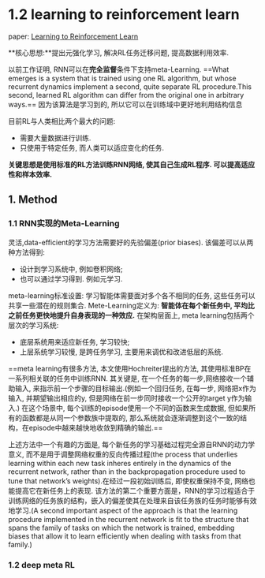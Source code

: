 # 1.2 learning to reinforcement learn

paper: [Learning to Reinforcement Learn](https://arxiv.org/pdf/1611.05763v1.pdf)

**核心思想:**提出元强化学习, 解决RL任务迁移问题, 提高数据利用效率.

以前工作证明, RNN可以在**完全监督**条件下支持meta-Learning. ==What emerges is a system that is trained using one RL algorithm, but whose recurrent dynamics implement a second, quite separate RL procedure.This second, learned RL algorithm can differ from the original one in arbitrary ways.== 因为该算法是学习到的, 所以它可以在训练域中更好地利用结构信息

目前RL与人类相比两个最大的问题:
- 需要大量数据进行训练.
- 只使用于特定任务, 而人类可以适应变化的任务.

**关键思想是使用标准的RL方法训练RNN网络, 使其自己生成RL程序. 可以提高适应性和样本效率.**

## 1. Method

### 1.1 RNN实现的Meta-Learning

灵活,data-efficient的学习方法需要好的先验偏差(prior biases). 该偏差可以从两种方法得到:
- 设计到学习系统中, 例如卷积网络;
- 也可以通过学习得到. 例如元学习.

meta-learning标准设置: 学习智能体需要面对多个各不相同的任务, 这些任务可以共享一些潜在的规则集合. Mete-Learning定义为: **智能体在每个新任务中, 平均比之前任务更快地提升自身表现的一种效应.**
在架构层面上, meta learning包括两个层次的学习系统: 
- 底层系统用来适应新任务, 学习较快;
- 上层系统学习较慢, 是跨任务学习, 主要用来调优和改进低层的系统.

==meta learning有很多方法, 本文使用Hochreiter提出的方法, 其使用标准BP在一系列相关联的任务中训练RNN. 其关键是, 在一个任务的每一步,网络接收一个辅助输入, 来指示前一个步骤的目标输出.(例如一个回归任务, 在每一步, 网络把x作为输入, 并期望输出相应的y, 但是网络在前一步同时接收一个公开的target y作为输入.) 在这个场景中, 每个训练的episode使用一个不同的函数来生成数据, 但如果所有的函数都是从同一个参数族中提取的, 那么系统就会逐渐调整到这个一致的结构，在episode中越来越快地收敛到精确的输出.==

上述方法中一个有趣的方面是, 每个新任务的学习基础过程完全源自RNN的动力学意义, 而不是用于调整网络权重的反向传播过程(the process that underlies learning within each new task inheres entirely in the dynamics of the recurrent network, rather than in the backpropagation procedure used to tune that network’s weights).在经过一段初始训练后, 即使权重保持不变, 网络也能提高它在新任务上的表现. 
该方法的第二个重要方面是，RNN的学习过程适合于训练网络的任务族的结构，嵌入的偏差使其在处理来自该任务族的任务时能够有效地学习.(A second important aspect of the approach is that the learning procedure implemented in the recurrent network is fit to the structure that spans the family of tasks on which the network is trained, embedding biases that allow it to learn efficiently when dealing with tasks from that family.)

### 1.2 deep meta RL 

